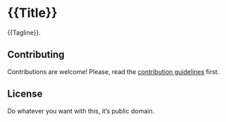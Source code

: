 # {{Title}}

{{Tagline}}.

## Contributing

Contributions are welcome! Please, read the
[contribution guidelines](contributing.md) first.

## License

Do whatever you want with this, it’s public domain.
